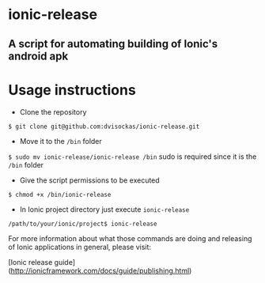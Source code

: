 # ionic-release
## A script for automating building of Ionic's android apk

# Usage instructions

- Clone the repository

`
$ git clone git@github.com:dvisockas/ionic-release.git
`

- Move it to the `/bin` folder

`
$ sudo mv ionic-release/ionic-release /bin
`
  sudo is required since it is the `/bin` folder

- Give the script permissions to be executed

`
$ chmod +x /bin/ionic-release
`

- In Ionic project directory just execute `ionic-release`

`
/path/to/your/ionic/project$ ionic-release
`

For more information about what those commands are doing and releasing of Ionic applications in general, please visit:

[Ionic release guide] (http://ionicframework.com/docs/guide/publishing.html)
